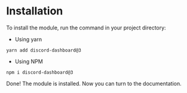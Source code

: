 # Installation

To install the module, run the command in your project directory:

- Using yarn
```shell
yarn add discord-dashboard@3
```

- Using NPM
```shell
npm i discord-dashboard@3
```

Done! The module is installed. Now you can turn to the documentation.
